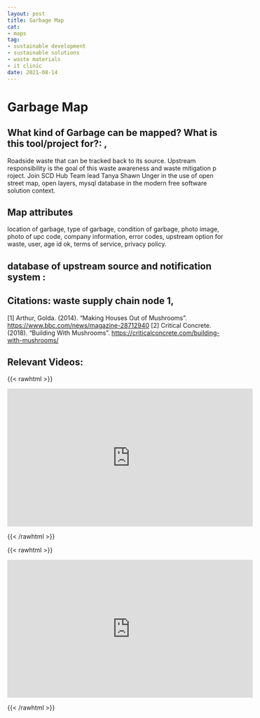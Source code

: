 ```yaml
--- 
layout: post 
title: Garbage Map
cat:
- maps
tag:
- sustainable development
- sustainable solutions
- waste materials
- it clinic
date: 2021-08-14
--- 
```

# Garbage Map

## What kind of Garbage can be mapped? What is this tool/project for?: , 

Roadside waste that can be tracked back to its source. Upstream responsibility is the goal of this waste awareness and waste mitigation p
roject. Join SCD Hub Team lead Tanya Shawn Unger in the use of open street map, open layers, mysql database in the modern free software solution context.

## Map attributes
location of garbage, type of garbage, condition of garbage, photo image, photo of upc code, company information, error codes, upstream option for waste, user, age id ok, terms of service, privacy policy.

## database of upstream source and notification system :

## Citations: waste supply chain node 1, 
[1] Arthur, Golda. (2014). “Making Houses Out of Mushrooms”. https://www.bbc.com/news/magazine-28712940 
[2] Critical Concrete. (2018). “Building With Mushrooms”. https://criticalconcrete.com/building-with-mushrooms/

## Relevant Videos:
{{< rawhtml >}}

<iframe width="560" height="315" src="https://www.youtube.com/embed/Pp7pSlwIlLA?start=203" title="YouTube video player" frameborder="0" allow="accelerometer; autoplay; clipboard-write; encrypted-media; gyroscope; picture-in-picture" allowfullscreen></iframe>

{{< /rawhtml >}}


{{< rawhtml >}}

<iframe width="560" height="315" src="https://www.youtube.com/embed/c6nurN-Hii8" title="YouTube video player" frameborder="0" allow="accelerometer; autoplay; clipboard-write; encrypted-media; gyroscope; picture-in-picture" allowfullscreen></iframe>

{{< /rawhtml >}}
